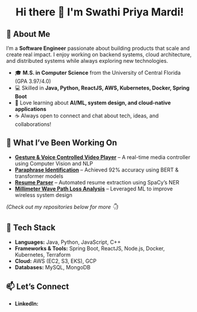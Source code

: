 <h1 align="center">Hi there 👋 I'm Swathi Priya Mardi!</h1>

<h2>🌟 About Me</h2>
<p>
I’m a <b>Software Engineer</b> passionate about building products that scale and create real impact. 
I enjoy working on backend systems, cloud architecture, and distributed systems while always exploring new technologies.
</p>
<ul>
  <li>🎓 <b>M.S. in Computer Science</b> from the University of Central Florida (GPA 3.97/4.0)</li>
  <li>💻 Skilled in <b>Java, Python, ReactJS, AWS, Kubernetes, Docker, Spring Boot</b></li>
  <li>🌱 Love learning about <b>AI/ML, system design, and cloud-native applications</b></li>
  <li>☕ Always open to connect and chat about tech, ideas, and collaborations!</li>
</ul>

<h2>🚀 What I’ve Been Working On</h2>
<ul>
  <li><b><a href="#">Gesture & Voice Controlled Video Player</a></b> – A real-time media controller using Computer Vision and NLP</li>
  <li><b><a href="#">Paraphrase Identification</a></b> – Achieved 92% accuracy using BERT & transformer models</li>
  <li><b><a href="#">Resume Parser</a></b> – Automated resume extraction using SpaCy’s NER</li>
  <li><b><a href="#">Millimeter Wave Path Loss Analysis</a></b> – Leveraged ML to improve wireless system design</li>
</ul>
<p><i>(Check out my repositories below for more 👇)</i></p>

<h2>🔧 Tech Stack</h2>
<ul>
  <li><b>Languages:</b> Java, Python, JavaScript, C++</li>
  <li><b>Frameworks & Tools:</b> Spring Boot, ReactJS, Node.js, Docker, Kubernetes, Terraform</li>
  <li><b>Cloud:</b> AWS (EC2, S3, EKS), GCP</li>
  <li><b>Databases:</b> MySQL, MongoDB</li>
</ul>

<h2>📫 Let’s Connect</h2>
<ul>
  <li><b>LinkedIn:</b> <a href="https://linkedin.com/in/swathi-priya

